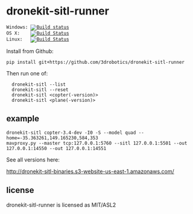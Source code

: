 # dronekit-sitl-runner

<code>Windows: [![Build status](https://ci.appveyor.com/api/projects/status/github/3drobotics/dronekit-sitl-runner?branch=master&svg=true)](https://ci.appveyor.com/project/3drobotics/dronekit-sitl-runner/branch/master)</code><br>
<code>OS X:&nbsp;&nbsp;&nbsp; [![Build Status](https://travis-ci.org/3drobotics/dronekit-sitl-runner.svg?branch=master)](https://travis-ci.org/3drobotics/dronekit-sitl-runner)</code><br>
<code>Linux:&nbsp;&nbsp; [![Build Status](https://circleci.com/gh/3drobotics/dronekit-sitl-runner.svg?style=shield)](https://circleci.com/gh/3drobotics/dronekit-sitl-runner)</code>

Install from Github:

```
pip install git+https://github.com/3drobotics/dronekit-sitl-runner
```

Then run one of:

```
  dronekit-sitl --list
  dronekit-sitl --reset
  dronekit-sitl <copter(-version)>
  dronekit-sitl <plane(-version)>
```

## example

```
dronekit-sitl copter-3.4-dev -I0 -S --model quad --home=-35.363261,149.165230,584,353
mavproxy.py --master tcp:127.0.0.1:5760 --sitl 127.0.0.1:5501 --out 127.0.0.1:14550 --out 127.0.0.1:14551
```

See all versions here:

<http://dronekit-sitl-binaries.s3-website-us-east-1.amazonaws.com/>

## license

dronekit-sitl-runner is licensed as MIT/ASL2

